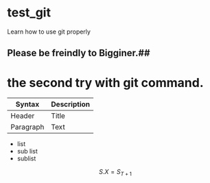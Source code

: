 # test_git
Learn how to use git properly

## Please be freindly to Bigginer.##


# the second try with git command.

| Syntax | Description |
| ----------- | ----------- |
| Header | Title |
| Paragraph | Text |

* list
 * sub list
  * sublist



$$ S.X = S_{T+1}$$
